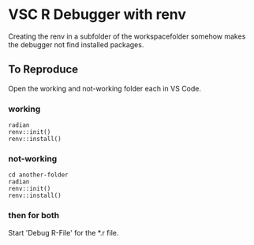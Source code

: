 # VSC R Debugger with renv

Creating the renv in a subfolder of the workspacefolder somehow makes the debugger not find installed packages.

## To Reproduce

Open the working and not-working folder each in VS Code.

### working

```
radian
renv::init()
renv::install()
```

### not-working

```
cd another-folder
radian
renv::init()
renv::install()
```

### then for both

Start 'Debug R-File' for the *.r file.
